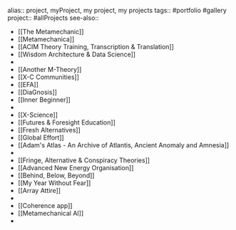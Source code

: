 alias:: project, myProject, my project, my projects
tags:: #portfolio #gallery 
project:: #allProjects
see-also::

- [[The Metamechanic]]
- [[Metamechanica]]
- [[ACIM Theory Training, Transcription & Translation]]
- [[Wisdom Architecture & Data Science]]
-
- [[Another M-Theory]]
- [[X-C Communities]]
- [[EFA]]
- [[DiaGnosis]]
- [[Inner Beginner]]
-
- [[X-Science]]
- [[Futures & Foresight Education]]
- [[Fresh Alternatives]]
- [[Global Effort]]
- [[Adam's Atlas - An Archive of Atlantis, Ancient Anomaly and Amnesia]]
-
- [[Fringe, Alternative & Conspiracy Theories]]
- [[Advanced New Energy Organisation]]
- [[Behind, Below, Beyond]]
- [[My Year Without Fear]]
- [[Array Attire]]
-
- [[Coherence app]]
- [[Metamechanical AI]]
-